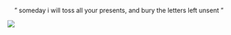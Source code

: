 
<p align="center">  ” someday i will toss all your         presents, and bury the letters left unsent ” ‏
</p> 

![](https://files.catbox.moe/n48zh4.jpg)
